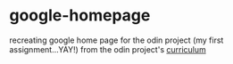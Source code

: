 # google-homepage
recreating google home page for the odin project (my first assignment...YAY!)
from the odin project's [curriculum](http://theodinproject.com/courses/web-development-101/lessons/html-css)
<!DOCTYPE html>
<html>

  
    
   
